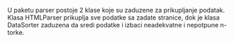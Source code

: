 U paketu parser postoje 2 klase koje su zaduzene za prikupljanje podatak.
Klasa HTMLParser prikuplja sve podatke sa zadate stranice, dok je klasa DataSorter zaduzena da sredi podatke
i izbaci neadekvatne i nepotpune n-torke.

